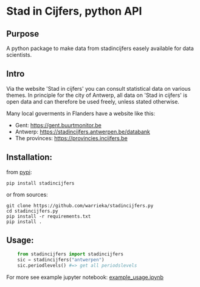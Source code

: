 Stad in Cijfers, python API
================

Purpose
----

A python package to make data from stadincijfers easely available for data scientists. 

Intro
-----

Via the website 'Stad in cijfers' you can consult statistical data on various themes. In principle for the city of Antwerp, all data on 'Stad in cijfers' is open data and can therefore be used freely, unless stated otherwise.

Many local goverments in Flanders have a website like this:

- Gent: https://gent.buurtmonitor.be
- Antwerp: https://stadincijfers.antwerpen.be/databank
- The provinces: https://provincies.incijfers.be

Installation:
--------------

from [pypi](https://pypi.org): 

    pip install stadincijfers

or from sources: 
    
    git clone https://github.com/warrieka/stadincijfers.py
    cd stadincijfers.py
    pip install -r requirements.txt
    pip install .

Usage:
-----

```python
    from stadincijfers import stadincijfers
    sic = stadincijfers("antwerpen")
    sic.periodlevels() #=> get all periodslevels
```

For more see example jupyter notebook: [example_usage.ipynb](example_usage.ipynb)